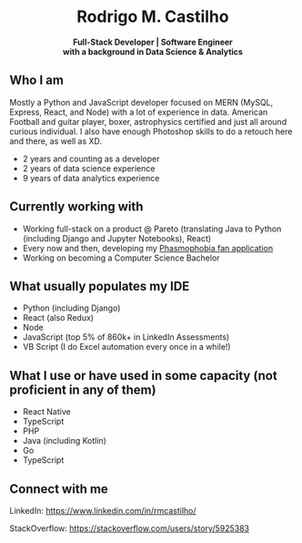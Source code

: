 # <center>Rodrigo M. Castilho</center>
<center><b><span style="fontsize: 4em">Full-Stack Developer | Software Engineer</span></center>
<center>with a background in Data Science & Analytics</center></b>

## Who I am
Mostly a Python and JavaScript developer focused on MERN (MySQL, Express, React, and Node) with a lot of experience in data. American Football and guitar player, boxer, astrophysics certified and just all around curious individual. I also have enough Photoshop skills to do a retouch here and there, as well as XD.
  - 2 years and counting as a developer
  - 2 years of data science experience
  - 9 years of data analytics experience

## Currently working with
- Working full-stack on a product @ Pareto (translating Java to Python (including Django and Jupyter Notebooks), React)
- Every now and then, developing my [Phasmophobia fan application](http://phasmophobia-app.com/)
- Working on becoming a Computer Science Bachelor

## What usually populates my IDE
- Python (including Django)
- React (also Redux)
- Node
- JavaScript (top 5% of 860k+ in LinkedIn Assessments)
- VB Script (I do Excel automation every once in a while!)

## What I use or have used in some capacity (not proficient in any of them)
- React Native
- TypeScript
- PHP
- Java (including Kotlin)
- Go
- TypeScript

## Connect with me
LinkedIn: https://www.linkedin.com/in/rmcastilho/

StackOverflow: https://stackoverflow.com/users/story/5925383
